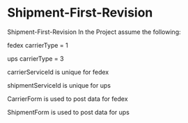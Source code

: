 # Shipment-First-Revision
Shipment-First-Revision
In the Project assume the following:

fedex carrierType = 1 

ups carrierType  = 3

carrierServiceId is unique for fedex

shipmentServiceId is unique for ups

CarrierForm is used to post data for fedex

ShipmentForm is used to post data for ups
